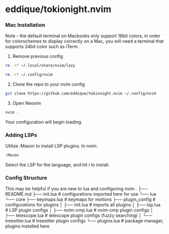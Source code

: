# eddique/tokionight.nvim

### Mac Installation

Note - the default terminal on Macbooks only support 16bit colors, in order for colorschemes to display correctly on a Mac, you will need a terminal that supports 24bit color such as iTerm.

1. Remove previous config
```sh
rm -rf ~/.local/share/nvim/lazy

rm -rf ~/.config/nvim
```

2. Clone the repo to your nvim config
```sh
git clone https://github.com/eddique/tokionight.nvim ~/.config/nvim
```

3. Open Neovim
```sh
nvim .
```

Your configuration will begin loading.

### Adding LSPs

Utilize :Mason to install LSP plugins. In nvim:
```sh
:Mason
```

Select the LSP for the language, and hit i to install.

### Config Structure

This may be helpful if you are new to lua and configuring nvim
.
├── README.md
├── init.lua # configurations imported here for use
└── lua
    └── core
        ├── keymaps.lua # keymaps for motions
        ├── plugin_config # configurations for plugins
        │   ├── init.lua # imports all plugins
        │   ├── lsp.lua # LSP plugin configs
        │   ├── nvim-cmp.lua # nvim-cmp plugin configs
        │   ├── telescope.lua # telescope plugin configs (fuzzy searching)
        │   └── treesitter.lua # treesitter plugin configs
        └── plugins.lua # package manager, plugins installed here